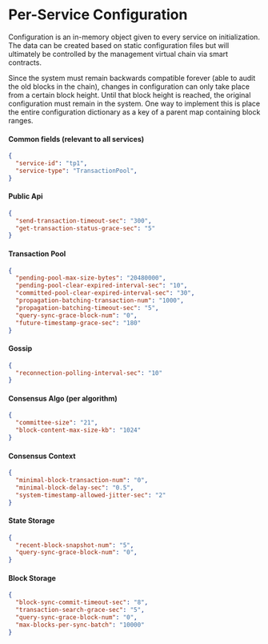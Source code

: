 # Per-Service Configuration

Configuration is an in-memory object given to every service on initialization. The data can be created based on static configuration files but will ultimately be controlled by the management virtual chain via smart contracts.

Since the system must remain backwards compatible forever (able to audit the old blocks in the chain), changes in configuration can only take place from a certain block height. Until that block height is reached, the original configuration must remain in the system. One way to implement this is place the entire configuration dictionary as a key of a parent map containing block ranges.

#### Common fields (relevant to all services)

```json
{
  "service-id": "tp1",
  "service-type": "TransactionPool",
}
```

#### Public Api

```json
{
  "send-transaction-timeout-sec": "300",
  "get-transaction-status-grace-sec": "5"
}
```

#### Transaction Pool

```json
{
  "pending-pool-max-size-bytes": "20480000",
  "pending-pool-clear-expired-interval-sec": "10",
  "committed-pool-clear-expired-interval-sec": "30",
  "propagation-batching-transaction-num": "1000",
  "propagation-batching-timeout-sec": "5",
  "query-sync-grace-block-num": "0",
  "future-timestamp-grace-sec": "180"
}
```

#### Gossip

```json
{
  "reconnection-polling-interval-sec": "10"
}
```

#### Consensus Algo (per algorithm)

```json
{
  "committee-size": "21",
  "block-content-max-size-kb": "1024"
}
```

#### Consensus Context

```json
{
  "minimal-block-transaction-num": "0",
  "minimal-block-delay-sec": "0.5",
  "system-timestamp-allowed-jitter-sec": "2"
}
```

#### State Storage

```json
{
  "recent-block-snapshot-num": "5",
  "query-sync-grace-block-num": "0",
}
```

#### Block Storage

```json
{
  "block-sync-commit-timeout-sec": "8",
  "transaction-search-grace-sec": "5",
  "query-sync-grace-block-num": "0",
  "max-blocks-per-sync-batch": "10000"
}
```

